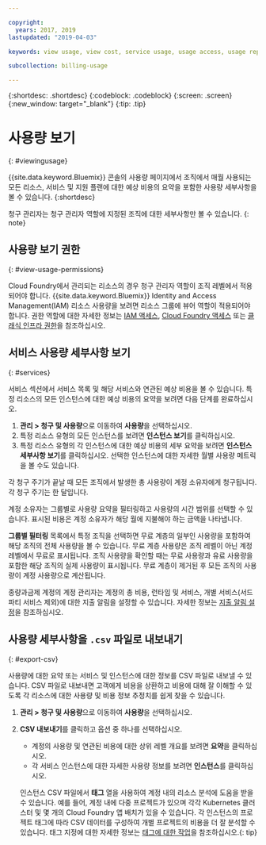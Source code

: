 ```yaml
---

copyright:
  years: 2017, 2019
lastupdated: "2019-04-03"

keywords: view usage, view cost, service usage, usage access, usage report

subcollection: billing-usage

---
```


{:shortdesc: .shortdesc}
{:codeblock: .codeblock}
{:screen: .screen}
{:new_window: target="_blank"}
{:tip: .tip}


# 사용량 보기
{: #viewingusage}

{{site.data.keyword.Bluemix}} 콘솔의 사용량 페이지에서 조직에서 매월 사용되는 모든 리소스, 서비스 및 지원 플랜에 대한 예상 비용의 요약을 포함한 사용량 세부사항을 볼 수 있습니다.
{:shortdesc}

청구 관리자는 청구 관리자 역할에 지정된 조직에 대한 세부사항만 볼 수 있습니다.
{: note}


## 사용량 보기 권한
{: #view-usage-permissions}

Cloud Foundry에서 관리되는 리소스의 경우 청구 관리자 역할이 조직 레벨에서 적용되어야 합니다. {{site.data.keyword.Bluemix}} Identity and Access Management(IAM) 리소스 사용량을 보려면 리소스 그룹에 뷰어 역할이 적용되어야 합니다. 권한 역할에 대한 자세한 정보는 [IAM 액세스](/docs/iam?topic=iam-userroles), [Cloud Foundry 액세스](/docs/iam?topic=iam-cfaccess) 또는 [클래식 인프라 권한](/docs/iam?topic=iam-infrapermission)을 참조하십시오.

## 서비스 사용량 세부사항 보기
{: #services}

서비스 섹션에서 서비스 목록 및 해당 서비스와 연관된 예상 비용을 볼 수 있습니다. 특정 리소스의 모든 인스턴스에 대한 예상 비용의 요약을 보려면 다음 단계를 완료하십시오.

1. **관리 > 청구 및 사용량**으로 이동하여 **사용량**을 선택하십시오.
2. 특정 리소스 유형의 모든 인스턴스를 보려면 **인스턴스 보기**를 클릭하십시오.  
3. 특정 리소스 유형의 각 인스턴스에 대한 예상 비용의 세부 요약을 보려면 **인스턴스 세부사항 보기**를 클릭하십시오. 선택한 인스턴스에 대한 자세한 월별 사용량 메트릭을 볼 수도 있습니다.

각 청구 주기가 끝날 때 모든 조직에서 발생한 총 사용량이 계정 소유자에게 청구됩니다. 각 청구 주기는 한 달입니다.

계정 소유자는 그룹별로 사용량 요약을 필터링하고 사용량의 시간 범위를 선택할 수 있습니다. 표시된 비용은 계정 소유자가 해당 월에 지불해야 하는 금액을 나타냅니다.

**그룹별 필터링** 목록에서 특정 조직을 선택하면 무료 계층의 일부인 사용량을 포함하여 해당 조직의 전체 사용량을 볼 수 있습니다. 무료 계층 사용량은 조직 레벨이 아닌 계정 레벨에서 무료로 표시됩니다. 조직 사용량을 확인할 때는 무료 사용량과 유료 사용량을 포함한 해당 조직의 실제 사용량이 표시됩니다. 무료 계층이 제거된 후 모든 조직의 사용량이 계정 사용량으로 계산됩니다.

종량과금제 계정의 계정 관리자는 계정의 총 비용, 런타임 및 서비스, 개별 서비스(서드파티 서비스 제외)에 대한 지출 알림을 설정할 수 있습니다. 자세한 정보는 [지출 알림 설정](/docs/billing-usage?topic=billing-usage-spending)을 참조하십시오.

## 사용량 세부사항을 `.csv` 파일로 내보내기
{: #export-csv}

사용량에 대한 요약 또는 서비스 및 인스턴스에 대한 정보를 CSV 파일로 내보낼 수 있습니다. CSV 파일로 내보내면 고객에게 비용을 상환하고 비용에 대해 잘 이해할 수 있도록 각 리소스에 대한 사용량 및 비용 정보 추정치를 쉽게 찾을 수 있습니다.

1. **관리 > 청구 및 사용량**으로 이동하여 **사용량**을 선택하십시오.
1. **CSV 내보내기**를 클릭하고 옵션 중 하나를 선택하십시오.
   - 계정의 사용량 및 연관된 비용에 대한 상위 레벨 개요를 보려면 **요약**을 클릭하십시오.
   - 각 서비스 인스턴스에 대한 자세한 사용량 정보를 보려면 **인스턴스**를 클릭하십시오.

   인스턴스 CSV 파일에서 **태그** 열을 사용하여 계정 내의 리소스 분석에 도움을 받을 수 있습니다. 예를 들어, 계정 내에 다중 프로젝트가 있으며 각각 Kubernetes 클러스터 및 몇 개의 Cloud Foundry 앱 배치가 있을 수 있습니다. 각 인스턴스의 프로젝트 태그에 따라 CSV 데이터를 구성하여 개별 프로젝트의 비용을 더 잘 분석할 수 있습니다. 태그 지정에 대한 자세한 정보는 [태그에 대한 작업](/docs/resources?topic=resources-tag)을 참조하십시오.{: tip}
